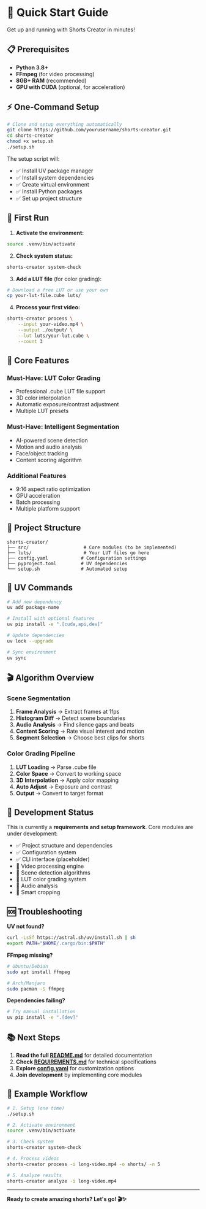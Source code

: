 # 🚀 Quick Start Guide

Get up and running with Shorts Creator in minutes!

## 📋 Prerequisites

- **Python 3.8+**
- **FFmpeg** (for video processing)
- **8GB+ RAM** (recommended)
- **GPU with CUDA** (optional, for acceleration)

## ⚡ One-Command Setup

```bash
# Clone and setup everything automatically
git clone https://github.com/yourusername/shorts-creator.git
cd shorts-creator
chmod +x setup.sh
./setup.sh
```

The setup script will:
- ✅ Install UV package manager
- ✅ Install system dependencies
- ✅ Create virtual environment
- ✅ Install Python packages
- ✅ Set up project structure

## 🎯 First Run

1. **Activate the environment:**
```bash
source .venv/bin/activate
```

2. **Check system status:**
```bash
shorts-creator system-check
```

3. **Add a LUT file** (for color grading):
```bash
# Download a free LUT or use your own
cp your-lut-file.cube luts/
```

4. **Process your first video:**
```bash
shorts-creator process \
    --input your-video.mp4 \
    --output ./output/ \
    --lut luts/your-lut.cube \
    --count 3
```

## 🎨 Core Features

### **Must-Have: LUT Color Grading**
- Professional .cube LUT file support
- 3D color interpolation
- Automatic exposure/contrast adjustment
- Multiple LUT presets

### **Must-Have: Intelligent Segmentation**
- AI-powered scene detection
- Motion and audio analysis
- Face/object tracking
- Content scoring algorithm

### **Additional Features**
- 9:16 aspect ratio optimization
- GPU acceleration
- Batch processing
- Multiple platform support

## 📁 Project Structure

```
shorts-creator/
├── src/                    # Core modules (to be implemented)
├── luts/                   # Your LUT files go here
├── config.yaml            # Configuration settings
├── pyproject.toml         # UV dependencies
└── setup.sh               # Automated setup
```

## 🔧 UV Commands

```bash
# Add new dependency
uv add package-name

# Install with optional features
uv pip install -e ".[cuda,api,dev]"

# Update dependencies
uv lock --upgrade

# Sync environment
uv sync
```

## 🎬 Algorithm Overview

### Scene Segmentation
1. **Frame Analysis** → Extract frames at 1fps
2. **Histogram Diff** → Detect scene boundaries
3. **Audio Analysis** → Find silence gaps and beats
4. **Content Scoring** → Rate visual interest and motion
5. **Segment Selection** → Choose best clips for shorts

### Color Grading Pipeline
1. **LUT Loading** → Parse .cube file
2. **Color Space** → Convert to working space
3. **3D Interpolation** → Apply color mapping
4. **Auto Adjust** → Exposure and contrast
5. **Output** → Convert to target format

## 🚧 Development Status

This is currently a **requirements and setup framework**. Core modules are under development:

- ✅ Project structure and dependencies
- ✅ Configuration system
- ✅ CLI interface (placeholder)
- 🚧 Video processing engine
- 🚧 Scene detection algorithms
- 🚧 LUT color grading system
- 🚧 Audio analysis
- 🚧 Smart cropping

## 🆘 Troubleshooting

**UV not found?**
```bash
curl -LsSf https://astral.sh/uv/install.sh | sh
export PATH="$HOME/.cargo/bin:$PATH"
```

**FFmpeg missing?**
```bash
# Ubuntu/Debian
sudo apt install ffmpeg

# Arch/Manjaro
sudo pacman -S ffmpeg
```

**Dependencies failing?**
```bash
# Try manual installation
uv pip install -e ".[dev]"
```

## 📚 Next Steps

1. **Read the full [README.md](README.md)** for detailed documentation
2. **Check [REQUIREMENTS.md](REQUIREMENTS.md)** for technical specifications
3. **Explore [config.yaml](config.yaml)** for customization options
4. **Join development** by implementing core modules

## 🎯 Example Workflow

```bash
# 1. Setup (one time)
./setup.sh

# 2. Activate environment
source .venv/bin/activate

# 3. Check system
shorts-creator system-check

# 4. Process videos
shorts-creator process -i long-video.mp4 -o shorts/ -n 5

# 5. Analyze results
shorts-creator analyze -i long-video.mp4
```

---

**Ready to create amazing shorts? Let's go! 🎬✨**